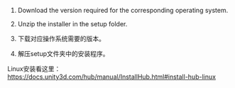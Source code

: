1. Download the version required for the corresponding operating system.

2. Unzip the installer in the setup folder.


1. 下载对应操作系统需要的版本。

2. 解压setup文件夹中的安装程序。


Linux安装看这里：https://docs.unity3d.com/hub/manual/InstallHub.html#install-hub-linux
